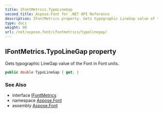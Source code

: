 ```yaml
---
title: IFontMetrics.TypoLineGap
second_title: Aspose.Font for .NET API Reference
description: IFontMetrics property. Gets typographic LineGap value of the Font in Font units
type: docs
weight: 90
url: /net/aspose.font/ifontmetrics/typolinegap/
---
```

## IFontMetrics.TypoLineGap property

Gets typographic LineGap value of the Font in Font units.

```csharp
public double TypoLineGap { get; }
```

### See Also

* interface [IFontMetrics](../)
* namespace [Aspose.Font](../../ifontmetrics/)
* assembly [Aspose.Font](../../../)


